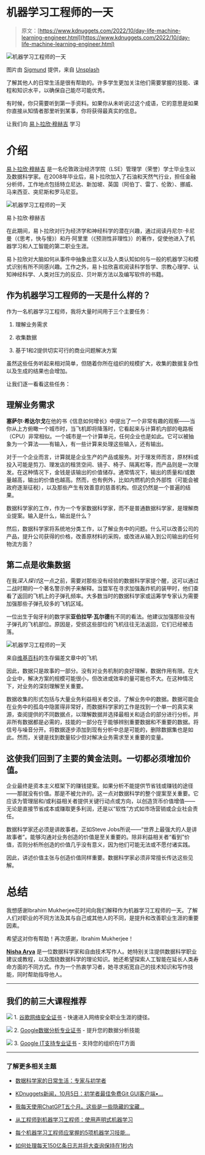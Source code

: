 # 机器学习工程师的一天

> 原文：[https://www.kdnuggets.com/2022/10/day-life-machine-learning-engineer.html](https://www.kdnuggets.com/2022/10/day-life-machine-learning-engineer.html)

![机器学习工程师的一天](../Images/1ed418484d5a18f50ea5d32f674798ca.png)

图片由 [Sigmund](https://unsplash.com/@sigmund?utm_source=unsplash&utm_medium=referral&utm_content=creditCopyText) 提供，来自 [Unsplash](https://unsplash.com/s/photos/data-scientist?utm_source=unsplash&utm_medium=referral&utm_content=creditCopyText)

了解其他人的日常生活是很有帮助的。许多学生更加关注他们需要掌握的技能、课程和知识水平，以确保自己能尽可能优秀。

有时候，你只需要听到第一手资料。如果你从未听说过这个成语，它的意思是如果你直接从知情者那里听到某事，你将获得最真实的信息。

让我们向 [易卜拉欣·穆赫吉](https://www.linkedin.com/in/ibrahim-mukherjee-7b544b242/) 学习

# 介绍

[易卜拉欣·穆赫吉](https://www.linkedin.com/in/ibrahim-mukherjee-7b544b242/) 是一名伦敦政治经济学院（LSE）管理学（荣誉）学士毕业生以及数据科学家。在2008年毕业后，易卜拉欣加入了石油和天然气行业，担任金融分析师，工作地点包括特立尼达、新加坡、英国（阿伯丁、雷丁、伦敦）、挪威、马来西亚、突尼斯和罗马尼亚。

![机器学习工程师的一天](../Images/db4f703398704a79301a871407c030f9.png)

易卜拉欣·穆赫吉

在此期间，易卜拉欣对行为经济学和神经科学的潜在兴趣，通过阅读丹尼尔·卡尼曼（《思考，快与慢》）和丹·阿里里（《预测性非理性》）的著作，促使他进入了机器学习和人工智能的第二职业生涯。

易卜拉欣对大脑如何从事件中抽象出意义以及人类认知如何与一般的机器学习和模式识别有所不同感兴趣。工作之外，易卜拉欣喜欢阅读科学哲学、宗教心理学、认知神经科学、人类对压力的反应、贝叶斯方法以及编写软件的书籍。

## 作为机器学习工程师的一天是什么样的？

作为一名机器学习工程师，我将大量时间用于三个主要任务：

1.  理解业务需求

1.  收集数据

1.  基于1和2提供切实可行的商业问题解决方案

虽然这些任务听起来相对简单，但随着你所在组织的规模扩大，收集的数据复杂性以及生成的结果也会增加。

让我们逐一看看这些任务：

## 理解业务需求

**塞萨尔·希达尔戈**在他的书《信息如何增长》中提出了一个非常有趣的观察——当你从上方俯瞰一个城市时，当飞机即将降落时，它看起来与计算机内部的电路板（CPU）非常相似。一个城市是一个计算单元，任何企业也是如此。它可以被抽象为一个算法——有输入，有一些计算来处理这些输入，还有输出。

对于一个企业而言，计算就是企业生产的产品或服务。对于理发师而言，原材料或投入可能是剪刀、理发店的租赁空间、镜子、椅子、隔离栏等，而产品则是一次理发。在这种情况下，金钱是该输出的价值储存。通常情况下，输出的质量和/或数量越高，输出的价值也越高。然而，也有例外，比如内燃机的负外部性（可能会被政府逐渐征税），以及那些产生有效善意的慈善机构。但这仍然是一个普遍的结果。

数据科学家的工作，作为一个专家数据科学家，而不是普通数据科学家，是理解商业提案。输入是什么，输出是什么？

然后，数据科学家将系统地分类工作，以了解业务中的问题。什么可以改善公司的产品，提升公司获得的价格，改善原材料的采购，或改进从输入到公司输出的任何物流方面？

## 第二点是收集数据

在我*深入探讨*这一点之前，需要对那些没有经验的数据科学家提个醒，这可以通过二战时期的一个著名警示例子来解释。当盟军在寻求加强轰炸机的装甲时，他们查看了返回的飞机上的子弹孔频率。大多数当时的数据科学家或运筹学专家认为需要加强那些子弹孔较多的飞机区域。

一位出生于匈牙利的数学家**亚伯拉罕·瓦尔德**有不同的看法。他建议加强那些没有子弹孔的飞机部位。原因是，受损这些部位的飞机往往无法返回，它们已经被击落。

![机器学习工程师的一天](../Images/1d11d989e8a7f426b0dddc3abc8a8454.png)

来自[维基百科](https://en.wikipedia.org/wiki/Survivorship_bias#/media/File:Survivorship-bias.svg)的生存偏差文章中的飞机

因此，数据只是故事的一部分。没有对业务机制的良好理解，数据作用有限。在大企业中，解决方案的规模可能很小，但改进或效率的量可能也不大。在这种情况下，对业务的深刻理解至关重要。

数据收集的形式包括与大量业务利益相关者交谈，了解业务中的数据。数据可能会在业务中的孤岛中隐匿得非常好，而数据科学家的工作是找到一个单一的真实来源，查阅提供的不同数据点，以理解数据并选择最相关和适合的部分进行分析。并非所有数据都是必需的，技能的一部分在于能够辨别重要数据和不重要的数据。将信号与噪音分开。将数据逐步添加到现有分析中总是可能的，删除数据集也是如此。然而，关键是找到数量较少但对解决业务需求至关重要的变量。

## 这使我们回到了主要的黄金法则。一切都必须增加价值。

企业最终是资本主义框架下的赚钱提案。如果分析不能提供节省钱或赚钱的途径——那就没有价值。那是不被允许的。这一点对数据科学的整个提案至关重要。它应该为管理层和/或利益相关者提供关键行动点或方向，以创造货币价值增值——无论是直接节省成本或赚取更多利润，还是以“软性”方式如市场营销或企业社会责任。

数据科学家还必须是讲故事者。正如Steve Jobs所说——“世界上最强大的人是讲故事者”。能够沟通对业务创造的价值是至关重要的。除非利益相关者“看到”价值，否则分析所创造的价值几乎没有意义，因为他们可能无法或不愿付诸实践。

因此，讲述价值主张与创造价值同样重要。数据科学家必须非常擅长传达这些见解。

# 总结

我想感谢Ibrahim Mukherjee花时间向我们解释作为机器学习工程师的一天。了解人们对职业的不同方法及其与自己或其他人的不同，是提升和改善职业生涯的重要因素。

希望这对你有帮助！再次感谢，Ibrahim Mukherjee！

**[Nisha Arya](https://www.linkedin.com/in/nisha-arya-ahmed/)** 是一位数据科学家和自由技术写作人。她特别关注提供数据科学职业建议或教程，以及围绕数据科学的理论知识。她还希望探索人工智能在延长人类寿命方面的不同方式。作为一个热衷学习者，她寻求拓宽自己的技术知识和写作技能，同时帮助指导他人。

* * *

## 我们的前三大课程推荐

![](../Images/0244c01ba9267c002ef39d4907e0b8fb.png) 1\. [谷歌网络安全证书](https://www.kdnuggets.com/google-cybersecurity) - 快速进入网络安全职业生涯的捷径。

![](../Images/e225c49c3c91745821c8c0368bf04711.png) 2\. [Google数据分析专业证书](https://www.kdnuggets.com/google-data-analytics) - 提升您的数据分析技能

![](../Images/0244c01ba9267c002ef39d4907e0b8fb.png) 3\. [Google IT支持专业证书](https://www.kdnuggets.com/google-itsupport) - 支持您的组织在IT方面

* * *

### 了解更多相关主题

+   [数据科学家的日常生活：专家与初学者](https://www.kdnuggets.com/2022/09/day-life-data-scientist-expert-beginner.html)

+   [KDnuggets新闻，10月5日：初学者最佳免费Git GUI客户端•…](https://www.kdnuggets.com/2022/n39.html)

+   [我每天使用ChatGPT五个月。这些是一些隐藏的宝藏…](https://www.kdnuggets.com/2023/07/used-chatgpt-every-day-5-months-hidden-gems-change-life.html)

+   [从工程师到机器学习工程师：使用声明式机器学习](https://www.kdnuggets.com/2023/05/predibase-go-engineer-ml-engineer-declarative-ml.html)

+   [每个机器学习工程师应掌握的5项机器学习技能…](https://www.kdnuggets.com/2023/03/5-machine-learning-skills-every-machine-learning-engineer-know-2023.html)

+   [如何处理每天150亿条日志并将大查询保持在1秒内](https://www.kdnuggets.com/how-to-digest-15-billion-logs-per-day-and-keep-big-queries-within-1-second)
